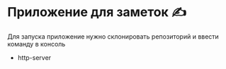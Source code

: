 # Приложение для заметок ✍️

Для запуска приложение нужно склонировать репозиторий и ввести команду в консоль 

- http-server
